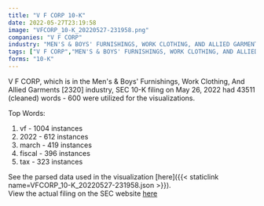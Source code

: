 ```yaml
---
title: "V F CORP 10-K"
date: 2022-05-27T23:19:58
image: "VFCORP_10-K_20220527-231958.png"
companies: "V F CORP"
industry: "MEN'S & BOYS' FURNISHINGS, WORK CLOTHING, AND ALLIED GARMENTS"
tags: ["V F CORP","MEN'S & BOYS' FURNISHINGS, WORK CLOTHING, AND ALLIED GARMENTS","05-26-2022","10-K"]
forms: "10-K"
---
```

V F CORP, which is in the Men's & Boys' Furnishings, Work Clothing, And Allied Garments [2320] industry, SEC 10-K filing on May 26, 2022 had 43511 (cleaned) words - 600 were utilized for the visualizations.

Top Words:
1. vf - 1004 instances
2. 2022 - 612 instances
3. march - 419 instances
4. fiscal - 396 instances
5. tax - 323 instances


See the parsed data used in the visualization [here]({{< staticlink name=VFCORP_10-K_20220527-231958.json >}}).  
View the actual filing on the SEC website [here](https://www.sec.gov/Archives/edgar/data/103379/0000103379-22-000006.txt)
